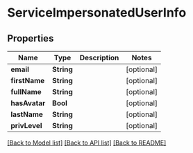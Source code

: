 # ServiceImpersonatedUserInfo

## Properties
Name | Type | Description | Notes
------------ | ------------- | ------------- | -------------
**email** | **String** |  | [optional] 
**firstName** | **String** |  | [optional] 
**fullName** | **String** |  | [optional] 
**hasAvatar** | **Bool** |  | [optional] 
**lastName** | **String** |  | [optional] 
**privLevel** | **String** |  | [optional] 

[[Back to Model list]](../README.md#documentation-for-models) [[Back to API list]](../README.md#documentation-for-api-endpoints) [[Back to README]](../README.md)


